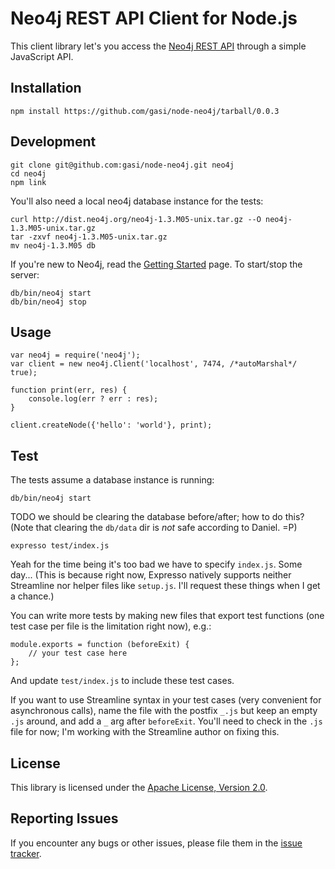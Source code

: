 Neo4j REST API Client for Node.js
=================================

This client library let's you access the [Neo4j REST API][neo-rest-api] through
a simple JavaScript API.


Installation
------------

    npm install https://github.com/gasi/node-neo4j/tarball/0.0.3


Development
------------

    git clone git@github.com:gasi/node-neo4j.git neo4j
    cd neo4j
    npm link

You'll also need a local neo4j database instance for the tests:

    curl http://dist.neo4j.org/neo4j-1.3.M05-unix.tar.gz --O neo4j-1.3.M05-unix.tar.gz
    tar -zxvf neo4j-1.3.M05-unix.tar.gz
    mv neo4j-1.3.M05 db

If you're new to Neo4j, read the [Getting Started][neo4j-getting-started] page.
To start/stop the server:

    db/bin/neo4j start
    db/bin/neo4j stop


Usage
-----

    var neo4j = require('neo4j');
    var client = new neo4j.Client('localhost', 7474, /*autoMarshal*/ true);

    function print(err, res) {
        console.log(err ? err : res);
    }

    client.createNode({'hello': 'world'}, print);


Test
----

The tests assume a database instance is running:

    db/bin/neo4j start

TODO we should be clearing the database before/after; how to do this?
(Note that clearing the `db/data` dir is *not* safe according to Daniel. =P)

    expresso test/index.js

Yeah for the time being it's too bad we have to specify `index.js`. Some day...
(This is because right now, Expresso natively supports neither Streamline nor
helper files like `setup.js`. I'll request these things when I get a chance.)

You can write more tests by making new files that export test functions (one
test case per file is the limitation right now), e.g.:

    module.exports = function (beforeExit) {
        // your test case here
    };

And update `test/index.js` to include these test cases.

If you want to use Streamline syntax in your test cases (very convenient for
asynchronous calls), name the file with the postfix `_.js` but keep an empty
`.js` around, and add a `_` arg after `beforeExit`. You'll need to check in the
`.js` file for now; I'm working with the Streamline author on fixing this.


License
-------

This library is licensed under the [Apache License, Version 2.0][license].


Reporting Issues
----------------

If you encounter any bugs or other issues, please file them in the
[issue tracker][issue-tracker].


[neo-rest-api]: http://components.neo4j.org/neo4j-server/snapshot/rest.html
[neo4j-getting-started]: http://wiki.neo4j.org/content/Getting_Started_With_Neo4j_Server
[issue-tracker]: https://github.com/gasi/node-neo4j/issues
[license]: http://www.apache.org/licenses/LICENSE-2.0.html